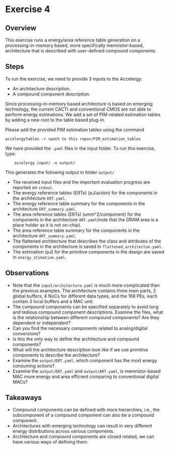 Exercise 4
==========

## Overview

This exercise runs a energy/area reference table generation on a processing-in-memory based, more specifically memristor-based,
architecture that is described with user-defined compound components.

## Steps

To run the exercise, we need to provide 3 inputs to the Accelergy:
- An architecture description.
- A compound component description.

Since processing-in-memory based architecture is based on emerging technology, 
the current CACTI and conventional CMOS are not able to perform energy estimations. 
We add a set of PIM-related estimation tables by adding a new root to the table based plug-in.

Please add the provided PIM estimation tables using the command

  ```
  accelergyTables -r <path to this repo>/PIM_estimation_tables
  ```

We have provided the `.yaml` files in the input folder. To run this exercise, type: 

```
    accelergy input/ -o output/ 
```

This generates the following output in folder `output/`
- The received input files and the important evaluation progress are reported on `stdout`.
- The energy reference tables (ERTs) (pJ/action) for the components in the architecture `ERT.yaml`.
- The energy reference table summary for the components in the architecture `ERT_summary.yaml`.
- The area reference tables (ERTs) (umm^2/component) for the components in the architecture `ART.yaml`(note that the DRAM area is a place holder as it is not on-chip).
- The area reference table summary for the components in the architecture `ART_summary.yaml`.
- The flattened architecture that describes the class and attributes of the components in
the architecture is saved to `flattened_architectue.yaml`.
- The estimation (pJ) for the primitive components in the design are saved in `energy_stimation.yaml`.


## Observations

- Note that the `input/architecture.yaml` is much more complicated than the previous examples. The architecture contains three main parts, 2 global buffers, 4 NoCs for different data types, and the 168 PEs, each contain 3 local buffers and a MAC unit.
- The compound components can be specified separately to avoid long and tedious compound component descriptions. Examine the files, what is the relationship between different compound components? Are they dependent or independent? 
- Can you find the necessary components related to analog/digital conversions?
- Is this the only way to define the architecture and compound components?
- What will the architecture description look like if we use primitive components to describe the architecture?
- Examine the `output/ERT.yaml`, which component has the most energy consuming actions?
- Examine the `output/ERT.yaml` and `output/ART.yaml`, 
is memristor-based MAC more energy and area efficient comparing to conventional digital MACs?


## Takeaways
- Compound components can be defined with more hierarchies, 
i.e., the subcomponent of a compound component can also be a compound component.
- Architectures with emerging technology can result in very different energy distributions across various components.
- Architecture and compound components are closed related, we can have various ways of defining them.